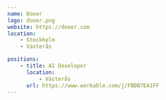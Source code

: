 ```yaml
---
name: Dooer
logo: dooer.png
website: https://dooer.com
location: 
    - Stockholm
    - Västerås

positions:
    - title: AI Developer
      location:
          - Västerås
      url: https://www.workable.com/j/FBDB7EA1FF
---
```

